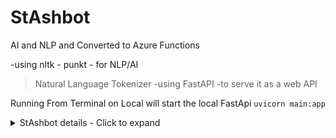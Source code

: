 # StAshbot
AI and NLP and Converted to Azure Functions 

-using  nltk - punkt - for NLP/AI
>Natural Language Tokenizer
-using FastAPI -to serve it as a web API

Running From Terminal on Local will start the local FastApi 
` uvicorn main:app `

<details>
<summary>StAshbot details - Click to expand</summary>
StAshbot details commands and details
</details>

